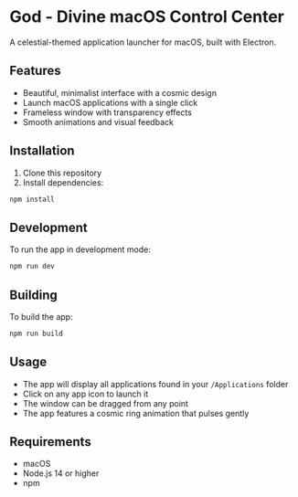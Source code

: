 # God - Divine macOS Control Center

A celestial-themed application launcher for macOS, built with Electron.

## Features

- Beautiful, minimalist interface with a cosmic design
- Launch macOS applications with a single click
- Frameless window with transparency effects
- Smooth animations and visual feedback

## Installation

1. Clone this repository
2. Install dependencies:
```bash
npm install
```

## Development

To run the app in development mode:
```bash
npm run dev
```

## Building

To build the app:
```bash
npm run build
```

## Usage

- The app will display all applications found in your `/Applications` folder
- Click on any app icon to launch it
- The window can be dragged from any point
- The app features a cosmic ring animation that pulses gently

## Requirements

- macOS
- Node.js 14 or higher
- npm 